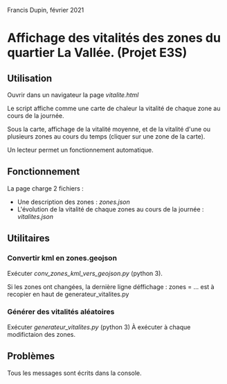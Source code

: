 Francis Dupin, février 2021

# Affichage des vitalités des zones du quartier La Vallée. (Projet E3S)

## Utilisation
Ouvrir dans un navigateur la page *vitalite.html*

Le script affiche comme une carte de chaleur la vitalité de chaque zone au cours de la journée.

Sous la carte, affichage de la vitalité moyenne, et de la vitalité d'une ou plusieurs zones au cours du temps (cliquer sur une zone de la carte).

Un lecteur permet un fonctionnement automatique.

## Fonctionnement
La page charge 2 fichiers :
* Une description des zones : *zones.json*
* L'évolution de la vitalité de chaque zones au cours de la journée : *vitalites.json*

## Utilitaires
### Convertir kml en zones.geojson
Exécuter *conv_zones_kml_vers_geojson.py* (python 3).

Si les zones ont changées, la dernière ligne déffichage : zones = ... est à recopier en haut de
generateur_vitalites.py

### Générer des vitalités aléatoires
Exécuter *generateur_vitalites.py* (python 3)
À exécuter à chaque modifictaion des zones.

## Problèmes
Tous les messages sont écrits dans la console.
